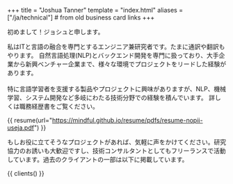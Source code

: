 +++
title = "Joshua Tanner"
template = "index.html"
aliases = ["/ja/technical"] # from old business card links
+++


初めまして！ジョシュと申します。

私はITと言語の融合を専門とするエンジニア兼研究者です。たまに通訳や翻訳もやります。
自然言語処理(NLP)とバックエンド開発を専門に扱っており、大手企業から新興ベンチャー企業まで、様々な環境でプロジェクトをリードした経験があります。
<br/><br>
特に言語学習者を支援する製品やプロジェクトに興味がありますが、NLP、機械学習、システム開発など多岐にわたる技術分野での経験を積んでいます。
詳しくは職務経歴書をご覧ください。

{{ resume(url="https://mindful.github.io/resume/pdfs/resume-nopii-useja.pdf") }}

もしお役に立てそうなプロジェクトがあれば、気軽に声をかけてください。研究協力のお誘いも大歓迎ですし、技術コンサルタントとしてもフリーランスで活動しています。過去のクライアントの一部は以下に掲載しています。

{{ clients() }}